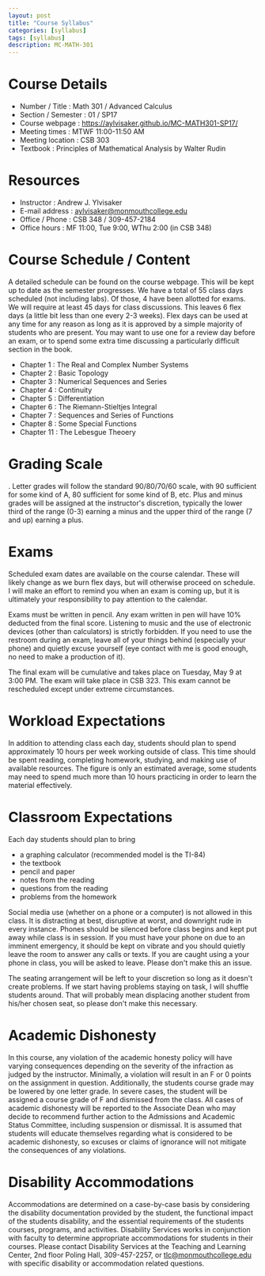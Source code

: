 ```yaml
---
layout: post
title: "Course Syllabus"
categories: [syllabus]
tags: [syllabus]
description: MC-MATH-301
---
```


# Course Details
* Number / Title : Math 301 / Advanced Calculus
* Section / Semester : 01 / SP17
* Course webpage : https://aylvisaker.github.io/MC-MATH301-SP17/
* Meeting times : MTWF 11:00-11:50 AM
* Meeting location : CSB 303
* Textbook : Principles of Mathematical Analysis by Walter Rudin

# Resources
* Instructor : Andrew J. Ylvisaker
* E-mail address : aylvisaker@monmouthcollege.edu 
* Office / Phone : CSB 348 / 309-457-2184
* Office hours : MF 11:00, Tue 9:00, WThu 2:00 (in CSB 348)

# Course Schedule / Content
A detailed schedule can be found on the course webpage. This will be kept up to date as the semester progresses. We have a total of 55 class days scheduled (not including labs). Of those, 4 have been allotted for exams. We will require at least 45 days for class discussions. This leaves 6 flex days (a little bit less than one every 2-3 weeks). Flex days can be used at any time for any reason as long as it is approved by a simple majority of students who are present. You may want to use one for a review day before an exam, or to spend some extra time discussing a particularly difficult section in the book.

* Chapter 1 : The Real and Complex Number Systems
* Chapter 2 : Basic Topology
* Chapter 3 : Numerical Sequences and Series
* Chapter 4 : Continuity
* Chapter 5 : Differentiation
* Chapter 6 : The Riemann-Stieltjes Integral
* Chapter 7 : Sequences and Series of Functions
* Chapter 8 : Some Special Functions
* Chapter 11 : The Lebesgue Theoery

# Grading Scale
. Letter grades will follow the standard 90/80/70/60 scale, with 90 sufficient for some kind of A, 80 sufficient for some kind of B, etc. Plus and minus grades will be assigned at the instructor's discretion, typically the lower third of the range (0-3) earning a minus and the upper third of the range (7 and up) earning a plus.

# Exams
Scheduled exam dates are available on the course calendar. These will likely change as we burn flex days, but will otherwise proceed on schedule. I will make an effort to remind you when an exam is coming up, but it is ultimately your responsibility to pay attention to the calendar.

Exams must be written in pencil. Any exam written in pen will have 10% deducted from the final score. Listening to music and the use of electronic devices (other than calculators) is strictly forbidden. If you need to use the restroom during an exam, leave all of your things behind (especially your phone) and quietly excuse yourself (eye contact with me is good enough, no need to make a production of it).

The final exam will be cumulative and takes place on Tuesday, May 9 at 3:00 PM. The exam will take place in CSB 323. This exam cannot be rescheduled except under extreme circumstances.

# Workload Expectations
In addition to attending class each day, students should plan to spend approximately 10 hours per week working outside of class. This time should be spent reading, completing homework, studying, and making use of available resources. The figure is only an estimated average, some students may need to spend much more than 10 hours practicing in order to learn the material effectively.

# Classroom Expectations

Each day students should plan to bring 
* a graphing calculator (recommended model is the TI-84)
* the textbook
* pencil and paper
* notes from the reading
* questions from the reading
* problems from the homework

Social media use (whether on a phone or a computer) is not allowed in this class. It is distracting at best, disruptive at worst, and downright rude in every instance. Phones should be silenced before class begins and kept put away while class is in session. If you must have your phone on due to an imminent emergency, it should be kept on vibrate and you should quietly leave the room to answer any calls or texts. If you are caught using a your phone in class, you will be asked to leave. Please don't make this an issue.

The seating arrangement will be left to your discretion so long as it doesn't create problems. If we start having problems staying on task, I will shuffle students around. That will probably mean displacing another student from his/her chosen seat, so please don't make this necessary.

# Academic Dishonesty
In this course, any violation of the academic honesty policy will have varying consequences depending on the severity of the infraction as judged by the instructor. Minimally, a violation will result in an F or 0 points on the assignment in question. Additionally, the students course grade may be lowered by one letter grade. In severe cases, the student will be assigned a course grade of F and dismissed from the class. All cases of academic dishonesty will be reported to the Associate Dean who may decide to recommend further action to the Admissions and Academic Status Committee, including suspension or dismissal. It is assumed that students will educate themselves regarding what is considered to be academic dishonesty, so excuses or claims of ignorance will not mitigate the consequences of any violations.

# Disability Accommodations
Accommodations are determined on a case-by-case basis by considering the disability documentation provided by the student, the functional impact of the students disability, and the essential requirements of the students courses, programs, and activities. Disability Services works in conjunction with faculty to determine appropriate accommodations for students in their courses. Please contact Disability Services at the Teaching and Learning Center, 2nd floor Poling Hall, 309-457-2257, or tlc@monmouthcollege.edu with specific disability or accommodation related questions.

